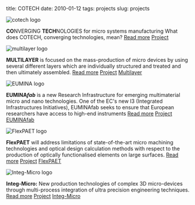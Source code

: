 title: COTECH
date: 2010-01-12
tags: projects
slug: projects

![cotech logo](/4m-association/images/cotech-logo.png)

<strong>CO</strong>NVERGING <strong>TECH</strong>NOLOGIES for micro systems manufacturing What does COTECH, converging technologies, mean? <a href="/4m-association/node/18/18.html">Read more</a> <a href="/4m-association/tag/project" class="tag">Project</a>

![multilayer logo](/4m-association/images/multilayer-logo.png)

<strong>MULTILAYER</strong> is focused on the mass-production of micro devices by using several different layers which are individually structured and treated and then ultimately assembled. <a href="/4m-association/node/19/19.html">Read more</a> <a href="/4m-association/tag/project" class="tag" class="tag">Project</a> <a href="/4m-association/tag/multilayer" class="tag">Multilayer</a>

![EUMINA logo](/4m-association/images/euminafab.png)

<strong>EUMINA<em>fab</em></strong> is a new Research Infrastructure for emerging multimaterial micro and nano technologies. One of the EC's new I3 (Integrated Infrastructures Initiatives), EUMINAfab seeks to ensure that European researchers have access to high-end instruments <a href="/4m-association/node/21/21.html">Read more</a> <a href="/4m-association/tag/project" class="tag" class="tag">Project</a> <a href="/4m-association/tag/euminafab" class="tag">EUMINAfab</a>

![FlexPAET logo](/4m-association/images/flexpaet-logo.png)

<strong>FlexPAET</strong> will address limitations of state-of-the-art micro machining technologies and optical design calculation methods with respect to the production of optically functionalised elements on large surfaces. <a href="/4m-association/node/20/20.html">Read more</a> <a href="/4m-association/tag/project" class="tag" class="tag">Project</a> <a href="/4m-association/tag/flexpaet" class="tag">FlexPAET</a>

![Integ-Micro logo](/4m-association/images/logo_integmicro_web2.jpg)

<strong>Integ-Micro:</strong> New production technologies of complex 3D micro-devices through multi-process integration of ultra precision engineering techniques. <a href="./Integ-Micro.html">Read more</a> <a href="/4m-association/tag/project" class="tag">Project</a> <a href="/4m-association/tag/integ-micro" class="tag">Integ-Micro</a>



